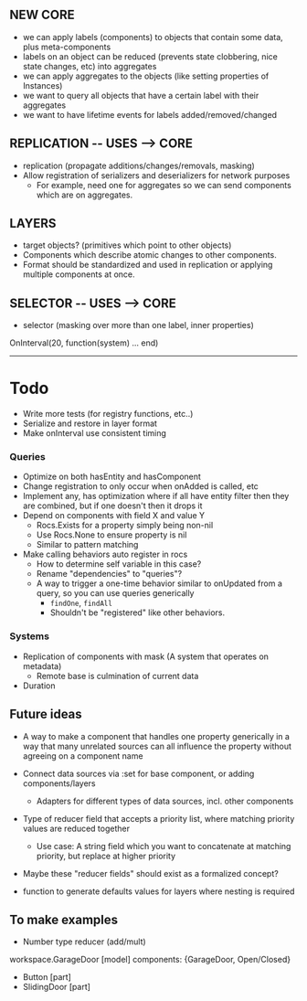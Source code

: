 ## NEW CORE
- we can apply labels (components) to objects that contain some data, plus meta-components
- labels on an object can be reduced (prevents state clobbering, nice state changes, etc) into aggregates
- we can apply aggregates to the objects (like setting properties of Instances)
- we want to query all objects that have a certain label with their aggregates
- we want to have lifetime events for labels added/removed/changed

## REPLICATION -- USES --> CORE
- replication (propagate additions/changes/removals, masking)
- Allow registration of serializers and deserializers for network purposes
	- For example, need one for aggregates so we can send components which are on aggregates.

## LAYERS
- target objects? (primitives which point to other objects)
- Components which describe atomic changes to other components.
- Format should be standardized and used in replication or applying multiple components at once.

## SELECTOR -- USES --> CORE
- selector (masking over more than one label, inner properties)

OnInterval(20, function(system) ... end)

-----------------------------------

# Todo
- Write more tests (for registry functions, etc..)
- Serialize and restore in layer format
- Make onInterval use consistent timing


### Queries
- Optimize on both hasEntity and hasComponent
- Change registration to only occur when onAdded is called, etc
- Implement any, has optimization where if all have entity filter then they are combined, but if one doesn't then it drops it
- Depend on components with field X and value Y
  - Rocs.Exists for a property simply being non-nil
  - Use Rocs.None to ensure property is nil
  - Similar to pattern matching
- Make calling behaviors auto register in rocs
  - How to determine self variable in this case?
  - Rename "dependencies" to "queries"?
  - A way to trigger a one-time behavior similar to onUpdated from a query, so you can use queries generically
    - `findOne`, `findAll`
    - Shouldn't be "registered" like other behaviors.

### Systems
- Replication of components with mask (A system that operates on metadata)
  - Remote base is culmination of current data
- Duration

## Future ideas

- A way to make a component that handles one property generically in a way that many unrelated sources can all influence the property without agreeing on a component name

- Connect data sources via :set for base component, or adding components/layers
  - Adapters for different types of data sources, incl. other components

- Type of reducer field that accepts a priority list, where matching priority values are reduced together
  - Use case: A string field which you want to concatenate at matching priority, but replace at higher priority
- Maybe these "reducer fields" should exist as a formalized concept?
- function to generate defaults values for layers where nesting is required

## To make examples

- Number type reducer (add/mult)

workspace.GarageDoor [model] components: {GarageDoor, Open/Closed}
- Button [part]
- SlidingDoor [part]

